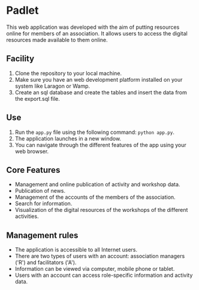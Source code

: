 # Padlet

This web application was developed with the aim of putting resources online for members of an association. It allows users to access the digital resources made available to them online.

## Facility

1. Clone the repository to your local machine.
2. Make sure you have an web development platform installed on your system like Laragon or Wamp.
3. Create an sql database and create the tables and insert the data from the export.sql file.


## Use

1. Run the `app.py` file using the following command: `python app.py`.
2. The application launches in a new window.
3. You can navigate through the different features of the app using your web browser.

## Core Features

- Management and online publication of activity and workshop data.
- Publication of news.
- Management of the accounts of the members of the association.
- Search for information.
- Visualization of the digital resources of the workshops of the different activities.

## Management rules

- The application is accessible to all Internet users.
- There are two types of users with an account: association managers ('R') and facilitators ('A').
- Information can be viewed via computer, mobile phone or tablet.
- Users with an account can access role-specific information and activity data.
